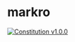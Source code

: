 # markro

[![Constitution v1.0.0](https://img.shields.io/badge/Constitution-v1.0.0-blue)](.specify/memory/constitution.md)